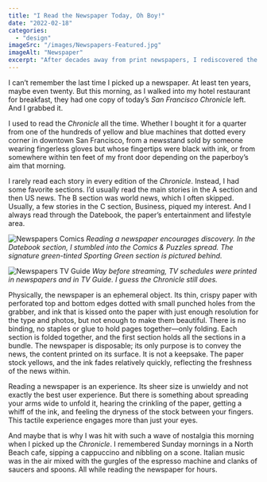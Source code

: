 ```yaml
---
title: "I Read the Newspaper Today, Oh Boy!"
date: "2022-02-18"
categories: 
  - "design"
imageSrc: "/images/Newspapers-Featured.jpg"
imageAlt: "Newspaper"
excerpt: "After decades away from print newspapers, I rediscovered the tactile joy of reading the San Francisco Chronicle over breakfast. The crisp pages, inky scent, and familiar sections brought back memories of Sunday mornings in North Beach cafes—reminding me that sometimes the medium truly is part of the message."
---
```


I can’t remember the last time I picked up a newspaper. At least ten years, maybe even twenty. But this morning, as I walked into my hotel restaurant for breakfast, they had one copy of today’s _San Francisco Chronicle_ left. And I grabbed it.

I used to read the _Chronicle_ all the time. Whether I bought it for a quarter from one of the hundreds of yellow and blue machines that dotted every corner in downtown San Francisco, from a newsstand sold by someone wearing fingerless gloves but whose fingertips were black with ink, or from somewhere within ten feet of my front door depending on the paperboy’s aim that morning.

I rarely read each story in every edition of the _Chronicle_. Instead, I had some favorite sections. I’d usually read the main stories in the A section and then US news. The B section was world news, which I often skipped. Usually, a few stories in the C section, Business, piqued my interest. And I always read through the Datebook, the paper’s entertainment and lifestyle area.

![Newspapers Comics](/images/Newspapers-Comics.jpg)
_Reading a newspaper encourages discovery. In the Datebook section, I stumbled into the Comics & Puzzles spread. The signature green-tinted Sporting Green section is pictured behind._

![Newspapers TV Guide](/images/Newspapers-TV-Guide.jpg)
_Way before streaming, TV schedules were printed in newspapers and in _TV Guide_. I guess the _Chronicle_ still does._

Physically, the newspaper is an ephemeral object. Its thin, crispy paper with perforated top and bottom edges dotted with small punched holes from the grabber, and ink that is kissed onto the paper with just enough resolution for the type and photos, but not enough to make them beautiful. There is no binding, no staples or glue to hold pages together—only folding. Each section is folded together, and the first section holds all the sections in a bundle. The newspaper is disposable; its only purpose is to convey the news, the content printed on its surface. It is not a keepsake. The paper stock yellows, and the ink fades relatively quickly, reflecting the freshness of the news within.

Reading a newspaper is an experience. Its sheer size is unwieldy and not exactly the best user experience. But there is something about spreading your arms wide to unfold it, hearing the crinkling of the paper, getting a whiff of the ink, and feeling the dryness of the stock between your fingers. This tactile experience engages more than just your eyes.

And maybe that is why I was hit with such a wave of nostalgia this morning when I picked up the _Chronicle_. I remembered Sunday mornings in a North Beach cafe, sipping a cappuccino and nibbling on a scone. Italian music was in the air mixed with the gurgles of the espresso machine and clanks of saucers and spoons. All while reading the newspaper for hours.
